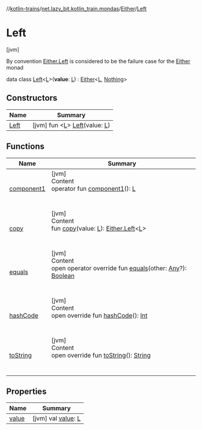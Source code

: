 //[kotlin-trains](../../../index.md)/[net.lazy_bit.kotlin_train.mondas](../../index.md)/[Either](../index.md)/[Left](index.md)



# Left  
 [jvm] 

By convention [Either.Left](index.md) is considered to be the failure case for the [Either](../index.md) monad

data class [Left](index.md)<[L](index.md)>(**value**: [L](index.md)) : [Either](../index.md)<[L](index.md), [Nothing](https://kotlinlang.org/api/latest/jvm/stdlib/kotlin/-nothing/index.html)>    


## Constructors  
  
|  Name|  Summary| 
|---|---|
| [Left](-left.md)|  [jvm] fun <[L](index.md)> [Left](-left.md)(value: [L](index.md))   <br>


## Functions  
  
|  Name|  Summary| 
|---|---|
| [component1](component1.md)| [jvm]  <br>Content  <br>operator fun [component1](component1.md)(): [L](index.md)  <br><br><br>
| [copy](copy.md)| [jvm]  <br>Content  <br>fun [copy](copy.md)(value: [L](index.md)): [Either.Left](index.md)<[L](index.md)>  <br><br><br>
| [equals](../-right/index.md#kotlin/Any/equals/#kotlin.Any?/PointingToDeclaration/)| [jvm]  <br>Content  <br>open operator override fun [equals](../-right/index.md#kotlin/Any/equals/#kotlin.Any?/PointingToDeclaration/)(other: [Any](https://kotlinlang.org/api/latest/jvm/stdlib/kotlin/-any/index.html)?): [Boolean](https://kotlinlang.org/api/latest/jvm/stdlib/kotlin/-boolean/index.html)  <br><br><br>
| [hashCode](../-right/index.md#kotlin/Any/hashCode/#/PointingToDeclaration/)| [jvm]  <br>Content  <br>open override fun [hashCode](../-right/index.md#kotlin/Any/hashCode/#/PointingToDeclaration/)(): [Int](https://kotlinlang.org/api/latest/jvm/stdlib/kotlin/-int/index.html)  <br><br><br>
| [toString](../-right/index.md#kotlin/Any/toString/#/PointingToDeclaration/)| [jvm]  <br>Content  <br>open override fun [toString](../-right/index.md#kotlin/Any/toString/#/PointingToDeclaration/)(): [String](https://kotlinlang.org/api/latest/jvm/stdlib/kotlin/-string/index.html)  <br><br><br>


## Properties  
  
|  Name|  Summary| 
|---|---|
| [value](index.md#net.lazy_bit.kotlin_train.mondas/Either.Left/value/#/PointingToDeclaration/)|  [jvm] val [value](index.md#net.lazy_bit.kotlin_train.mondas/Either.Left/value/#/PointingToDeclaration/): [L](index.md)   <br>

